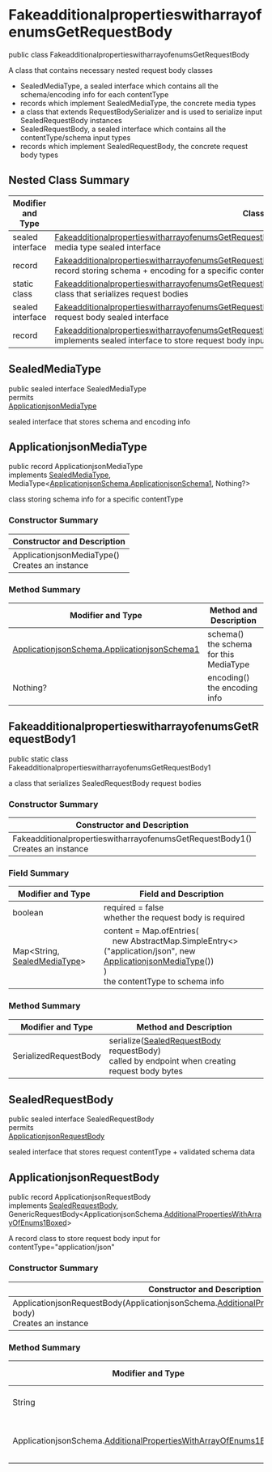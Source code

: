 # FakeadditionalpropertieswitharrayofenumsGetRequestBody

public class FakeadditionalpropertieswitharrayofenumsGetRequestBody

A class that contains necessary nested request body classes
- SealedMediaType, a sealed interface which contains all the schema/encoding info for each contentType
- records which implement SealedMediaType, the concrete media types
- a class that extends RequestBodySerializer and is used to serialize input SealedRequestBody instances
- SealedRequestBody, a sealed interface which contains all the contentType/schema input types
- records which implement SealedRequestBody, the concrete request body types

## Nested Class Summary
| Modifier and Type | Class and Description |
| ----------------- | --------------------- |
| sealed interface | [FakeadditionalpropertieswitharrayofenumsGetRequestBody.SealedMediaType](#sealedmediatype)<br>media type sealed interface |
| record | [FakeadditionalpropertieswitharrayofenumsGetRequestBody.ApplicationjsonMediaType](#applicationjsonmediatype)<br>record storing schema + encoding for a specific contentType |
| static class | [FakeadditionalpropertieswitharrayofenumsGetRequestBody.FakeadditionalpropertieswitharrayofenumsGetRequestBody1](#fakeadditionalpropertieswitharrayofenumsgetrequestbody1)<br>class that serializes request bodies |
| sealed interface | [FakeadditionalpropertieswitharrayofenumsGetRequestBody.SealedRequestBody](#sealedrequestbody)<br>request body sealed interface |
| record | [FakeadditionalpropertieswitharrayofenumsGetRequestBody.ApplicationjsonRequestBody](#applicationjsonrequestbody)<br>implements sealed interface to store request body input |

## SealedMediaType
public sealed interface SealedMediaType<br>
permits<br>
[ApplicationjsonMediaType](#applicationjsonmediatype)

sealed interface that stores schema and encoding info


## ApplicationjsonMediaType
public record ApplicationjsonMediaType<br>
implements [SealedMediaType](#sealedmediatype), MediaType<[ApplicationjsonSchema.ApplicationjsonSchema1](../../../paths/fakeadditionalpropertieswitharrayofenums/get/requestbody/content/applicationjson/ApplicationjsonSchema.md#applicationjsonschema1), Nothing?>

class storing schema info for a specific contentType

### Constructor Summary
| Constructor and Description |
| --------------------------- |
| ApplicationjsonMediaType()<br>Creates an instance |

### Method Summary
| Modifier and Type | Method and Description |
| ----------------- | ---------------------- |
| [ApplicationjsonSchema.ApplicationjsonSchema1](../../../paths/fakeadditionalpropertieswitharrayofenums/get/requestbody/content/applicationjson/ApplicationjsonSchema.md#applicationjsonschema1) | schema()<br>the schema for this MediaType |
| Nothing? | encoding()<br>the encoding info |

## FakeadditionalpropertieswitharrayofenumsGetRequestBody1
public static class FakeadditionalpropertieswitharrayofenumsGetRequestBody1<br>

a class that serializes SealedRequestBody request bodies

### Constructor Summary
| Constructor and Description |
| --------------------------- |
| FakeadditionalpropertieswitharrayofenumsGetRequestBody1()<br>Creates an instance |

### Field Summary
| Modifier and Type | Field and Description |
| ----------------- | --------------------- |
| boolean | required = false<br>whether the request body is required |
| Map<String, [SealedMediaType](#sealedmediatype)> | content =  Map.ofEntries(<br>&nbsp;&nbsp;&nbsp;&nbsp;new AbstractMap.SimpleEntry<>("application/json", new [ApplicationjsonMediaType](#applicationjsonmediatype)())<br>)<br>the contentType to schema info |

### Method Summary
| Modifier and Type | Method and Description |
| ----------------- | ---------------------- |
| SerializedRequestBody | serialize([SealedRequestBody](#sealedrequestbody) requestBody)<br>called by endpoint when creating request body bytes |

## SealedRequestBody
public sealed interface SealedRequestBody<br>
permits<br>
[ApplicationjsonRequestBody](#applicationjsonrequestbody)

sealed interface that stores request contentType + validated schema data

## ApplicationjsonRequestBody
public record ApplicationjsonRequestBody<br>
implements [SealedRequestBody](#sealedrequestbody),<br>
GenericRequestBody<ApplicationjsonSchema.[AdditionalPropertiesWithArrayOfEnums1Boxed](../../../components/schemas/AdditionalPropertiesWithArrayOfEnums.md#additionalpropertieswitharrayofenums1boxed)><br>

A record class to store request body input for contentType="application/json"

### Constructor Summary
| Constructor and Description |
| --------------------------- |
| ApplicationjsonRequestBody(ApplicationjsonSchema.[AdditionalPropertiesWithArrayOfEnums1Boxed](../../../components/schemas/AdditionalPropertiesWithArrayOfEnums.md#additionalpropertieswitharrayofenums1boxed) body)<br>Creates an instance |

### Method Summary
| Modifier and Type | Method and Description |
| ----------------- | ---------------------- |
| String | contentType()<br>always returns "application/json" |
| ApplicationjsonSchema.[AdditionalPropertiesWithArrayOfEnums1Boxed](../../../components/schemas/AdditionalPropertiesWithArrayOfEnums.md#additionalpropertieswitharrayofenums1boxed) | body()<br>returns the body passed in in the constructor |
